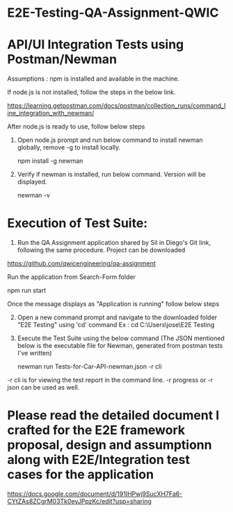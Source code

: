 # E2E-Testing-QA-Assignment-QWIC

# API/UI Integration Tests using Postman/Newman

Assumptions : npm is installed and available in the machine. 

If node.js is not installed, follow the steps in the below link.
 
https://learning.getpostman.com/docs/postman/collection_runs/command_line_integration_with_newman/

After node.js is ready to use, follow below steps

1. Open node.js prompt and run below command to install newman globally, remove -g to install locally. 

   npm install -g newman

2. Verify if newman is installed, run below command. Version will be displayed. 

   newman -v 

# Execution of Test Suite: 

1. Run the QA Assignment application shared by Sil in Diego's Git link, following the same procedure. Project can be downloaded 

https://github.com/qwicengineering/qa-assignment

   Run the application from Search-Form folder

   npm run start 

Once the message displays as "Application is running" follow below steps

2. Open a new command prompt and navigate to the downloaded folder "E2E Testing" using 'cd' command
 Ex : cd C:\Users\jose\E2E Testing
 
3. Execute the Test Suite using the below command (The JSON mentioned below is the executable file for Newman, generated from postman tests I've written) 

   newman run Tests-for-Car-API-newman.json -r cli 

-r cli is for viewing the test report in the command line. -r progress or -r json can be used as well. 

# Please read the detailed document I crafted for the E2E framework proposal, design and assumptionn along with E2E/Integration test cases for the application 

https://docs.google.com/document/d/191IHPwj9SucXH7Fa6-CYtZAs8ZCgrM03Tk0eyJPpzKc/edit?usp=sharing 
